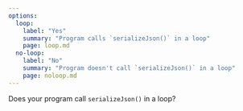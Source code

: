 ```yaml
---
options:
  loop:
    label: "Yes"
    summary: "Program calls `serializeJson()` in a loop"
    page: loop.md
  no-loop:
    label: "No"
    summary: "Program doesn't call `serializeJson()` in a loop"
    page: noloop.md
---
```


Does your program call `serializeJson()` in a loop?
